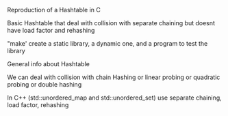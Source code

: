 Reproduction of a Hashtable in C

Basic Hashtable that deal with collision with separate chaining
but doesnt have load factor and rehashing

"make' create a static library, a dynamic one, and a program to test the library

General info about Hashtable

We can deal with collision with chain Hashing or linear probing or quadratic probing or double hashing

In C++ (std::unordered_map and std::unordered_set) use separate chaining, load factor, rehashing

